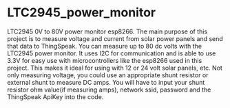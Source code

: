 # LTC2945_power_monitor
LTC2945 0V to 80V power monitor esp8266.
The main purpose of this project is to measure voltage and current from solar power panels and send that data to ThingSpeak.
You can measure up to 80 dc volts with the LTC2945 power monitor.  It uses I2C for communication and is able to use 3.3V for easy use with microcontrollers like the esp8266 used in this project.  This makes it ideal for using with 12 or 24 volt solar panels, etc.
Not only measuring voltage, you could use an appropriate shunt resistor or external shunt to measure DC amps.
You will have to input your shunt resistor ohm value(if measuring amps), network ssid, password and the ThingSpeak ApiKey into the code.



